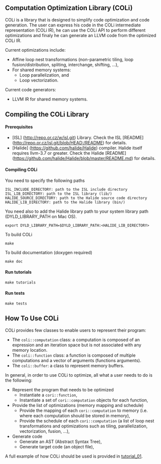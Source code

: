 Computation Optimization Library (COLi)
----------------------------------
COLi is a library that is designed to simplify code optimization and code generation.  The user can express his code in the COLi intermediate representation (COLi IR), he can use the COLi API to perform different optimizations and finaly he can generate an LLVM code from the optimized COLi IR.

Current optimizations include:
- Affine loop nest transformations (non-parametric tiling, loop fusion/distribution, spliting, interchange, shifting, ...),
- For shared memory systems:
  - Loop parallelization, and
  - Loop vectorization.

Current code generators:
- LLVM IR for shared memory systems.


Compiling the COLi Library
----------------------------
#### Prerequisites

- [ISL] (http://repo.or.cz/w/isl.git) Library.
  Check the ISL [README] (http://repo.or.cz/isl.git/blob/HEAD:/README) for details.
- [Halide] (https://github.com/halide/Halide) compiler.
  Halide itself requires llvm-3.7 or greater. Check the Halide [README] (https://github.com/halide/Halide/blob/master/README.md) for details.

#### Compiling COLi
You need to specify the following paths

    ISL_INCLUDE_DIRECTORY: path to the ISL include directory
    ISL_LIB_DIRECTORY: path to the ISL library (lib/)
    HALIDE_SOURCE_DIRECTORY: path to the Halide source code directory
    HALIDE_LIB_DIRECTORY: path to the Halide library (bin/)

You need also to add the Halide library path to your system library path (DYLD_LIBRARY_PATH on Mac OS).

    export DYLD_LIBRARY_PATH=$DYLD_LIBRARY_PATH:<HALIDE_LIB_DIRECTORY>

To build COLi

    make

To build documentation (doxygen required)

    make doc

#### Run tutorials

    make tutorials

#### Run tests

    make tests


How To Use COLi
-----------------
COLi provides few classes to enable users to represent their program:
- The `coli::computation` class: a computation is composed of an expression and an iteration space but is not associated with any memory location.
- The `coli::function` class: a function is composed of multiple computations and a vector of arguments (functions arguments).
- The `coli::buffer`: a class to represent memory buffers.

In general, in order to use COLi to optimize, all what a user needs to do is the following:
- Represent the program that needs to be optimized
    - Instantiate a `cori::function`,
    - Instantiate a set of `cori::computation` objects for each function,
- Provide the list of optimizations (memory mapping and schedule)
    - Provide the mapping of each `cori::computation` to memory (i.e. where each computation should be stored in memory),
    - Provide the schedule of each `cori::computation` (a list of loop nest transformations and optimizations such as tiling, parallelization, vectorization, fusion, ...),
- Generate code
    - Generate an AST (Abstract Syntax Tree),
    - Generate target code (an object file),

A full example of how COLi should be used is provided in [tutorial_01](tutorials/tutorial_01.cpp).
